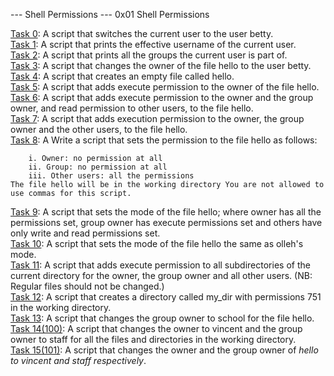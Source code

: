 --- Shell Permissions ---
0x01 Shell Permissions

[Task 0](): A script that switches the current user to the user betty. </br>
[Task 1](): A script that prints the effective username of the current user.</br>
[Task 2](): A script that prints all the groups the current user is part of.</br>
[Task 3](): A script that changes the owner of the file hello to the user betty.</br>
[Task 4](): A script that creates an empty file called hello.</br>
[Task 5](): A script that adds execute permission to the owner of the file hello.</br>
[Task 6](): A script that adds execute permission to the owner and the group owner, and read permission to other users, to the file hello.</br>
[Task 7](): A script that adds execution permission to the owner, the group owner and the other users, to the file hello. </br>
[Task 8](): A Write a script that sets the permission to the file hello as follows:

		i. Owner: no permission at all
		ii. Group: no permission at all
		iii. Other users: all the permissions
	The file hello will be in the working directory You are not allowed to use commas for this script.
[Task 9](): A script that sets the mode of the file hello; where owner has all the permissions set, group owner has execute permissions set and others have only write and read permissions set.</br>
[Task 10](): A script that sets the mode of the file hello the same as olleh's mode.</br>
[Task 11](): A script that adds execute permission to all subdirectories of the current directory for the owner, the group owner and all other users. (NB: Regular files should not be changed.)</br>
[Task 12](): A script that creates a directory called my_dir with permissions 751 in the working directory.</br>
[Task 13](): A script that changes the group owner to school for the file hello. </br>
[Task 14(100)](): A script that changes the owner to vincent and the group owner to staff for all the files and directories in the working directory.</br>
[Task 15(101)](): A script that changes the owner and the group owner of _hello to vincent and staff respectively_.</b>
